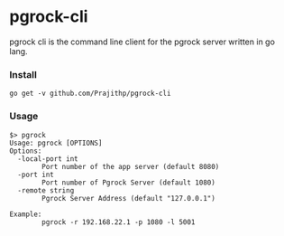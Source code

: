 # pgrock-cli 
pgrock cli is the command line client for the pgrock server written in go lang.

### Install
```
go get -v github.com/Prajithp/pgrock-cli
```

### Usage
```
$> pgrock 
Usage: pgrock [OPTIONS]
Options:
  -local-port int
    	Port number of the app server (default 8080)
  -port int
    	Port number of Pgrock Server (default 1080)
  -remote string
    	Pgrock Server Address (default "127.0.0.1")

Example:
		pgrock -r 192.168.22.1 -p 1080 -l 5001

```

